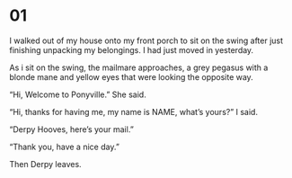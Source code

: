 # 01

I walked out of my house onto my front porch to sit on the swing after just finishing unpacking my belongings. I had just moved in yesterday.

As i sit on the swing, the mailmare approaches, a grey pegasus with a blonde mane and yellow eyes that were looking the opposite way.

“Hi, Welcome to Ponyville.” She said.

“Hi, thanks for having me, my name is NAME, what’s yours?” I said.

“Derpy Hooves, here’s your mail.”

“Thank you, have a nice day.”

Then Derpy leaves.

